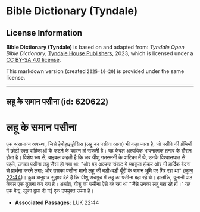 # Bible Dictionary (Tyndale)

## License Information

**Bible Dictionary (Tyndale)** is based on and adapted from: _Tyndale Open Bible Dictionary_, [Tyndale House Publishers](https://tyndaleopenresources.com/), 2023, which is licensed under a [CC BY-SA 4.0 license](https://creativecommons.org/licenses/by-sa/4.0/legalcode.en).

This markdown version (created `2025-10-20`) is provided under the same license.



--------------------------------

## लहू के समान पसीना (id: 620622)

लहू के समान पसीना
=================

एक असामान्य अवस्था, जिसे हेमोहाइड्रोसिस (लहू का पसीना आना) भी कहा जाता है, जो पसीने की ग्रंथियों में छोटी रक्त वाहिकाओं के फटने के कारण हो सकती है। यह केवल अत्यधिक भावनात्मक तनाव के दौरान होता है। विशेष रूप से, बाइबल कहती है कि जब यीशु गतसमनी के वाटिका में थे, उनके विश्वासघात से पहले, उनका पसीना लहू जैसा हो गया था: "और वह अत्यन्त संकट में व्याकुल होकर और भी हार्दिक वेदना से प्रार्थना करने लगा; और उसका पसीना मानो लहू की बड़ी\-बड़ी बूँदों के समान भूमि पर गिर रहा था" ([लूका 22:44](https://ref.ly/Luke22:44))। कुछ अनुवाद सुझाव देते हैं कि यीशु सचमुच में लहू का पसीना बहा रहे थे। हालांकि, यूनानी पाठ केवल एक तुलना कर रहा है। अर्थात्, यीशु का पसीना ऐसे बह रहा था "जैसे उनका लहू बहा रहे हों।" यह एक वैद्य, लूका द्वारा दी गई एक उपयुक्त उपमा है।

* **Associated Passages:** LUK 22:44

